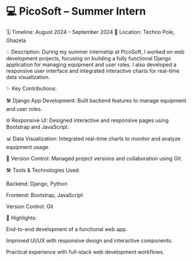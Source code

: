 # 💻 PicoSoft – Summer Intern 

🗓 Timeline: August 2024 – September 2024
📍 Location: Techno Pole, Ghazela

💡 Description:
During my summer internship at PicoSoft, I worked on web development projects, focusing on building a fully functional Django application for managing equipment and user roles. I also developed a responsive user interface and integrated interactive charts for real-time data visualization.

✨ Key Contributions:

🛠 Django App Development: Built backend features to manage equipment and user roles.

🌐 Responsive UI: Designed interactive and responsive pages using Bootstrap and JavaScript.

📊 Data Visualization: Integrated real-time charts to monitor and analyze equipment usage.

🔄 Version Control: Managed project versions and collaboration using Git.

🛠 Tools & Technologies Used:

Backend: Django, Python

Frontend: Bootstrap, JavaScript

Version Control: Git

🚀 Highlights:

End-to-end development of a functional web app.

Improved UI/UX with responsive design and interactive components.

Practical experience with full-stack web development workflows.
